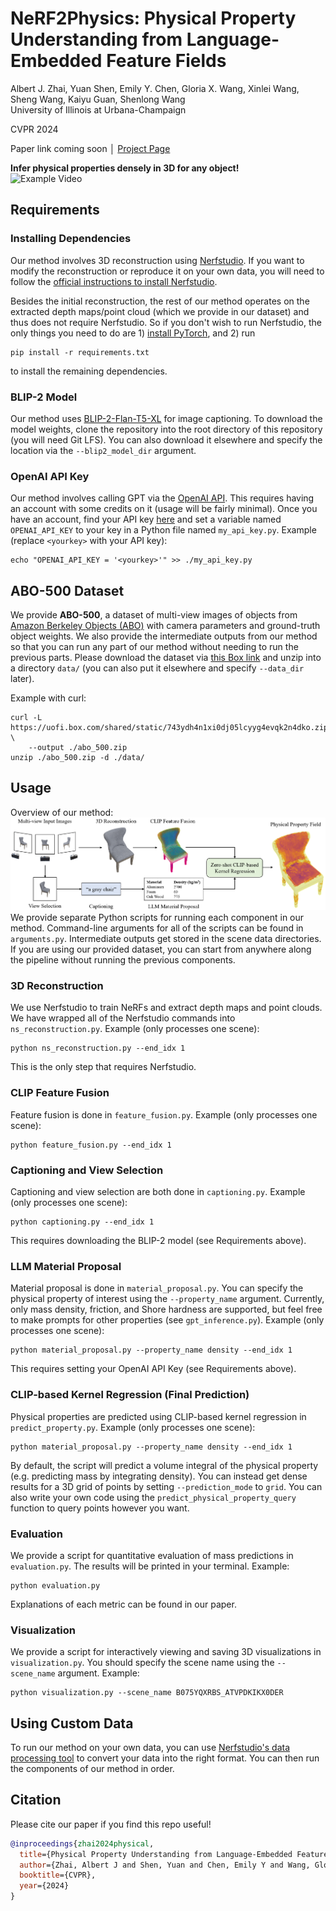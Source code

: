 # NeRF2Physics: Physical Property Understanding from Language-Embedded Feature Fields

Albert J. Zhai, Yuan Shen, Emily Y. Chen, Gloria X. Wang, Xinlei Wang, Sheng Wang, Kaiyu Guan, Shenlong Wang<br/>
University of Illinois at Urbana-Champaign

CVPR 2024

Paper link coming soon │ [Project Page](https://ajzhai.github.io/NeRF2Physics/)


**Infer physical properties densely in 3D for any object!**<br/>
![Example Video](docs/example_vid.gif)

## Requirements
### Installing Dependencies
Our method involves 3D reconstruction using [Nerfstudio](https://docs.nerf.studio/). If you want to modify the reconstruction or reproduce it on your own data, you will need to follow the [official instructions to install Nerfstudio](https://docs.nerf.studio/quickstart/installation.html). 

Besides the initial reconstruction, the rest of our method operates on the extracted depth maps/point cloud (which we provide in our dataset) and thus does not require Nerfstudio. So if you don't wish to run Nerfstudio, the only things you need to do are 1) [install PyTorch](https://pytorch.org/get-started/locally/), and 2) run
```
pip install -r requirements.txt
```
to install the remaining dependencies. 

### BLIP-2 Model
Our method uses [BLIP-2-Flan-T5-XL](https://huggingface.co/Salesforce/blip2-flan-t5-xl) for image captioning. To download the model weights, clone the repository into the root directory of this repository (you will need Git LFS). You can also download it elsewhere and specify the location via the `--blip2_model_dir` argument.

### OpenAI API Key
Our method involves calling GPT via the [OpenAI API](https://platform.openai.com/). This requires having an account with some credits on it (usage will be fairly minimal). Once you have an account, find your API key [here](https://platform.openai.com/api-keys) and set a variable named `OPENAI_API_KEY` to your key in a Python file named `my_api_key.py`. Example (replace `<yourkey>` with your API key): 
```
echo "OPENAI_API_KEY = '<yourkey>'" >> ./my_api_key.py
``` 

## ABO-500 Dataset
We provide **ABO-500**, a dataset of multi-view images of objects from [Amazon Berkeley Objects (ABO)](https://amazon-berkeley-objects.s3.amazonaws.com/index.html) with camera parameters and ground-truth object weights. We also provide the intermediate outputs from our method so that you can run any part of our method without needing to run the previous parts. Please download the dataset via [this Box link](https://uofi.box.com/shared/static/743ydh4n1xi0dj05lcyyg4evqk2n4dko.zip) 
and unzip into a directory `data/` (you can also put it elsewhere and specify `--data_dir` later).

Example with curl:
```
curl -L  https://uofi.box.com/shared/static/743ydh4n1xi0dj05lcyyg4evqk2n4dko.zip \
    --output ./abo_500.zip
unzip ./abo_500.zip -d ./data/
```

## Usage
Overview of our method:
![Overview](docs/overview.png)
We provide separate Python scripts for running each component in our method. Command-line arguments for all of the scripts can be found in `arguments.py`. Intermediate outputs get stored in the scene data directories. If you are using our provided dataset, you can start from anywhere along the pipeline without running the previous components.

### 3D Reconstruction
We use Nerfstudio to train NeRFs and extract depth maps and point clouds. We have wrapped all of the Nerfstudio commands into `ns_reconstruction.py`. Example (only processes one scene):
```
python ns_reconstruction.py --end_idx 1
```
This is the only step that requires Nerfstudio.


### CLIP Feature Fusion
Feature fusion is done in `feature_fusion.py`. Example (only processes one scene):
```
python feature_fusion.py --end_idx 1
```

### Captioning and View Selection
Captioning and view selection are both done in `captioning.py`. Example (only processes one scene):
```
python captioning.py --end_idx 1
``` 
This requires downloading the BLIP-2 model (see Requirements above). 


### LLM Material Proposal
Material proposal is done in `material_proposal.py`. You can specify the physical property of interest using the `--property_name` argument. Currently, only mass density, friction, and Shore hardness are supported, but feel free to make prompts for other properties (see `gpt_inference.py`). Example (only processes one scene):
```
python material_proposal.py --property_name density --end_idx 1
``` 
This requires setting your OpenAI API Key (see Requirements above).

### CLIP-based Kernel Regression (Final Prediction)
Physical properties are predicted using CLIP-based kernel regression in `predict_property.py`. Example (only processes one scene):
```
python material_proposal.py --property_name density --end_idx 1
``` 
By default, the script will predict a volume integral of the physical property (e.g. predicting mass by integrating density). You can instead get dense results for a 3D grid of points by setting `--prediction_mode` to `grid`. You can also write your own code using the `predict_physical_property_query` function to query points however you want.

### Evaluation
We provide a script for quantitative evaluation of mass predictions in `evaluation.py`. The results will be printed in your terminal. Example:
```
python evaluation.py
``` 
Explanations of each metric can be found in our paper.

### Visualization
We provide a script for interactively viewing and saving 3D visualizations in `visualization.py`. You should specify the scene name using the `--scene_name` argument. Example:
```
python visualization.py --scene_name B075YQXRBS_ATVPDKIKX0DER
```

## Using Custom Data
To run our method on your own data, you can use [Nerfstudio's data processing tool](https://docs.nerf.studio/quickstart/custom_dataset.html) to convert your data into the right format. You can then run the components of our method in order.


## Citation
Please cite our paper if you find this repo useful!
```bibtex
@inproceedings{zhai2024physical,
  title={Physical Property Understanding from Language-Embedded Feature Fields},
  author={Zhai, Albert J and Shen, Yuan and Chen, Emily Y and Wang, Gloria X and Wang, Xinlei and Wang, Sheng and Guan, Kaiyu and Wang, Shenlong},
  booktitle={CVPR},
  year={2024}
}
```